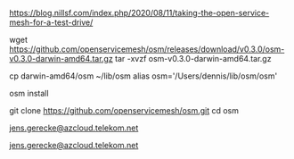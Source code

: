 

https://blog.nillsf.com/index.php/2020/08/11/taking-the-open-service-mesh-for-a-test-drive/




wget https://github.com/openservicemesh/osm/releases/download/v0.3.0/osm-v0.3.0-darwin-amd64.tar.gz
tar -xvzf osm-v0.3.0-darwin-amd64.tar.gz

cp darwin-amd64/osm ~/lib/osm 
alias osm='/Users/dennis/lib/osm/osm' 


osm install


git clone https://github.com/openservicemesh/osm.git
cd osm

jens.gerecke@azcloud.telekom.net

jens.gerecke@azcloud.telekom.net
